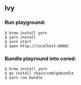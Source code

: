 ## Ivy

### Run playground:
```
$ brew install yarn
$ yarn install
$ yarn start
$ open http://localhost:8080/
```

### Bundle playround into cored:
```
$ brew install yarn
$ go install chain/cmd/gobundle
$ yarn run bundle
```
